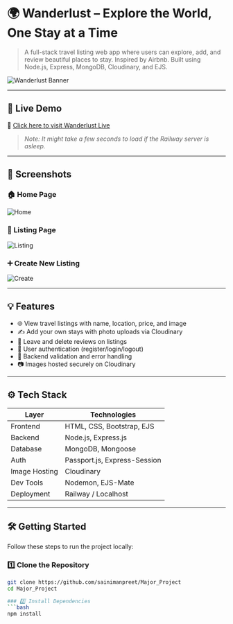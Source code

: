 # 🌍 Wanderlust – Explore the World, One Stay at a Time

> A full-stack travel listing web app where users can explore, add, and review beautiful places to stay. Inspired by Airbnb. Built using Node.js, Express, MongoDB, Cloudinary, and EJS.

![Wanderlust Banner](https://res.cloudinary.com/dddtnlpjt/image/upload/v1722000000/wanderlust/banner.jpg)

---

## 🚀 Live Demo

🔗 [Click here to visit Wanderlust Live](https://wanderlust-production.up.railway.app)

> *Note: It might take a few seconds to load if the Railway server is asleep.*

---

## 📸 Screenshots

### 🏠 Home Page  
![Home](https://res.cloudinary.com/dddtnlpjt/image/upload/v1722000000/wanderlust/homepage.jpg)

### 🏡 Listing Page  
![Listing](https://res.cloudinary.com/dddtnlpjt/image/upload/v1722000000/wanderlust/listing.jpg)

### ➕ Create New Listing  
![Create](https://res.cloudinary.com/dddtnlpjt/image/upload/v1722000000/wanderlust/create.jpg)

---

## 💡 Features

- 🌐 View travel listings with name, location, price, and image  
- ✍️ Add your own stays with photo uploads via Cloudinary  
- 💬 Leave and delete reviews on listings  
- 🔐 User authentication (register/login/logout)  
- 🧾 Backend validation and error handling  
- 📷 Images hosted securely on Cloudinary

---

## ⚙️ Tech Stack

| Layer      | Technologies                  |
|------------|-------------------------------|
| Frontend   | HTML, CSS, Bootstrap, EJS     |
| Backend    | Node.js, Express.js           |
| Database   | MongoDB, Mongoose             |
| Auth       | Passport.js, Express-Session  |
| Image Hosting | Cloudinary                |
| Dev Tools  | Nodemon, EJS-Mate             |
| Deployment | Railway / Localhost           |

---

## 🛠️ Getting Started

Follow these steps to run the project locally:

### 1️⃣ Clone the Repository

```bash
git clone https://github.com/sainimanpreet/Major_Project
cd Major_Project

### 2️⃣ Install Dependencies
```bash
npm install



```
